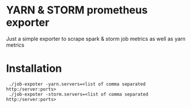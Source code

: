 # YARN & STORM prometheus exporter

Just a simple exporter to scrape spark & storm job metrics as well as yarn metrics

# Installation 

     ./job-expoter -yarn.servers=<list of comma separated http:/server:ports>
     ./job-expoter -storm.servers=<list of comma separated http:/server:ports>
     